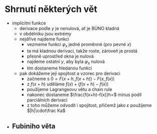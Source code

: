 # Shrnutí některých vět

- implicitní funkce
	- derivace podle $y$ je nenulová, ať je BÚNO kladná
	- v obdélníku jsou extrémy
	- nejdříve najdeme funkci
		- vezmeme funkci $\varphi_x$ jedné proměnné (pro pevné $x$)
		- ta má kladnou derivaci, takže roste, zároveň je prostá
		- přesně uprostřed okna je nulová
		- najdeme ostatní $y$, aby byla $\varphi_x$ nulová
		- tím dostaneme hledanou funkci
	- pak dokážeme její spojitost a vzorec pro derivaci
		- začneme s $0=F(x+h,f(x+h))-F(x,f(x))$
		- z $f(x+h)$ uděláme $f(x)+(f(x+h)-f(x))$
		- použijeme Lagrangeovu větu a chain rule
		- nakonec dostaneme $\frac{f(x+h)-f(x)}h=$ minus podíl parciálních derivací
		- z toho můžeme odvodit i spojitost, přičemž jako $\varepsilon$ použijeme $|h|\cdot\frac Ka$
- Fubiniho věta
	- 